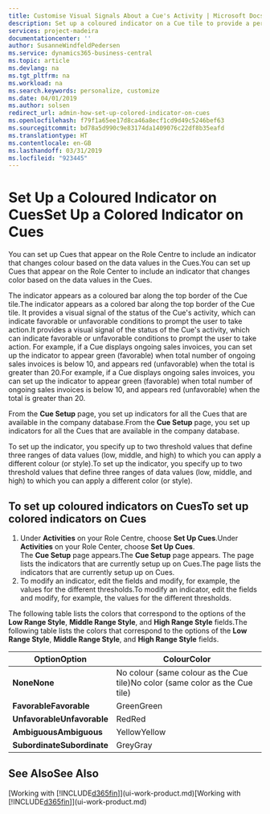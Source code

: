 ```yaml
---
title: Customise Visual Signals About a Cue's Activity | Microsoft Docs
description: Set up a coloured indicator on a Cue tile to provide a personalised visual signal of the Cue’s activity.
services: project-madeira
documentationcenter: ''
author: SusanneWindfeldPedersen
ms.service: dynamics365-business-central
ms.topic: article
ms.devlang: na
ms.tgt_pltfrm: na
ms.workload: na
ms.search.keywords: personalize, customize
ms.date: 04/01/2019
ms.author: solsen
redirect_url: admin-how-set-up-colored-indicator-on-cues
ms.openlocfilehash: f79f1a65ee17d8ca46a8ecf1cd9d49c5246bef63
ms.sourcegitcommit: bd78a5d990c9e83174da1409076c22df8b35eafd
ms.translationtype: HT
ms.contentlocale: en-GB
ms.lasthandoff: 03/31/2019
ms.locfileid: "923445"
---
```

# <a name="set-up-a-colored-indicator-on-cues"></a><span data-ttu-id="9f07c-103">Set Up a Coloured Indicator on Cues</span><span class="sxs-lookup"><span data-stu-id="9f07c-103">Set Up a Colored Indicator on Cues</span></span>
<span data-ttu-id="9f07c-104">You can set up Cues that appear on the Role Centre to include an indicator that changes colour based on the data values in the Cues.</span><span class="sxs-lookup"><span data-stu-id="9f07c-104">You can set up Cues that appear on the Role Center to include an indicator that changes color based on the data values in the Cues.</span></span>

<span data-ttu-id="9f07c-105">The indicator appears as a coloured bar along the top border of the Cue tile.</span><span class="sxs-lookup"><span data-stu-id="9f07c-105">The indicator appears as a colored bar along the top border of the Cue tile.</span></span> <span data-ttu-id="9f07c-106">It provides a visual signal of the status of the Cue's activity, which can indicate favorable or unfavorable conditions to prompt the user to take action.</span><span class="sxs-lookup"><span data-stu-id="9f07c-106">It provides a visual signal of the status of the Cue's activity, which can indicate favorable or unfavorable conditions to prompt the user to take action.</span></span> <span data-ttu-id="9f07c-107">For example, if a Cue displays ongoing sales invoices, you can set up the indicator to appear green (favorable) when total number of ongoing sales invoices is below 10, and appears red (unfavorable) when the total is greater than 20.</span><span class="sxs-lookup"><span data-stu-id="9f07c-107">For example, if a Cue displays ongoing sales invoices, you can set up the indicator to appear green (favorable) when total number of ongoing sales invoices is below 10, and appears red (unfavorable) when the total is greater than 20.</span></span>

<span data-ttu-id="9f07c-108">From the **Cue Setup** page, you set up indicators for all the Cues that are available in the company database.</span><span class="sxs-lookup"><span data-stu-id="9f07c-108">From the **Cue Setup** page, you set up indicators for all the Cues that are available in the company database.</span></span>

<span data-ttu-id="9f07c-109">To set up the indicator, you specify up to two threshold values that define three ranges of data values (low, middle, and high) to which you can apply a different colour (or style).</span><span class="sxs-lookup"><span data-stu-id="9f07c-109">To set up the indicator, you specify up to two threshold values that define three ranges of data values (low, middle, and high) to which you can apply a different color (or style).</span></span>

## <a name="to-set-up-colored-indicators-on-cues"></a><span data-ttu-id="9f07c-110">To set up coloured indicators on Cues</span><span class="sxs-lookup"><span data-stu-id="9f07c-110">To set up colored indicators on Cues</span></span>
1. <span data-ttu-id="9f07c-111">Under **Activities** on your Role Centre, choose **Set Up Cues**.</span><span class="sxs-lookup"><span data-stu-id="9f07c-111">Under **Activities** on your Role Center, choose **Set Up Cues**.</span></span>  
   <span data-ttu-id="9f07c-112">The **Cue Setup** page appears.</span><span class="sxs-lookup"><span data-stu-id="9f07c-112">The **Cue Setup** page appears.</span></span> <span data-ttu-id="9f07c-113">The page lists the indicators that are currently setup up on Cues.</span><span class="sxs-lookup"><span data-stu-id="9f07c-113">The page lists the indicators that are currently setup up on Cues.</span></span>
2. <span data-ttu-id="9f07c-114">To modify an indicator, edit the fields and modify, for example, the values for the different thresholds.</span><span class="sxs-lookup"><span data-stu-id="9f07c-114">To modify an indicator, edit the fields and modify, for example, the values for the different thresholds.</span></span>  

<span data-ttu-id="9f07c-115">The following table lists the colors that correspond to the options of the **Low Range Style**, **Middle Range Style**, and **High Range Style** fields.</span><span class="sxs-lookup"><span data-stu-id="9f07c-115">The following table lists the colors that correspond to the options of the **Low Range Style**, **Middle Range Style**, and **High Range Style** fields.</span></span>

| <span data-ttu-id="9f07c-116">Option</span><span class="sxs-lookup"><span data-stu-id="9f07c-116">Option</span></span> | <span data-ttu-id="9f07c-117">Colour</span><span class="sxs-lookup"><span data-stu-id="9f07c-117">Color</span></span> |
| --- | --- |
| <span data-ttu-id="9f07c-118">**None**</span><span class="sxs-lookup"><span data-stu-id="9f07c-118">**None**</span></span> |<span data-ttu-id="9f07c-119">No colour (same colour as the Cue tile)</span><span class="sxs-lookup"><span data-stu-id="9f07c-119">No color (same color as the Cue tile)</span></span>|
| <span data-ttu-id="9f07c-120">**Favorable**</span><span class="sxs-lookup"><span data-stu-id="9f07c-120">**Favorable**</span></span> |<span data-ttu-id="9f07c-121">Green</span><span class="sxs-lookup"><span data-stu-id="9f07c-121">Green</span></span> |
| <span data-ttu-id="9f07c-122">**Unfavorable**</span><span class="sxs-lookup"><span data-stu-id="9f07c-122">**Unfavorable**</span></span> |<span data-ttu-id="9f07c-123">Red</span><span class="sxs-lookup"><span data-stu-id="9f07c-123">Red</span></span> |
| <span data-ttu-id="9f07c-124">**Ambiguous**</span><span class="sxs-lookup"><span data-stu-id="9f07c-124">**Ambiguous**</span></span> |<span data-ttu-id="9f07c-125">Yellow</span><span class="sxs-lookup"><span data-stu-id="9f07c-125">Yellow</span></span> |
| <span data-ttu-id="9f07c-126">**Subordinate**</span><span class="sxs-lookup"><span data-stu-id="9f07c-126">**Subordinate**</span></span> |<span data-ttu-id="9f07c-127">Grey</span><span class="sxs-lookup"><span data-stu-id="9f07c-127">Gray</span></span> |

## <a name="see-also"></a><span data-ttu-id="9f07c-128">See Also</span><span class="sxs-lookup"><span data-stu-id="9f07c-128">See Also</span></span>
<span data-ttu-id="9f07c-129">[Working with [!INCLUDE[d365fin](includes/d365fin_md.md)]](ui-work-product.md)</span><span class="sxs-lookup"><span data-stu-id="9f07c-129">[Working with [!INCLUDE[d365fin](includes/d365fin_md.md)]](ui-work-product.md)</span></span>
